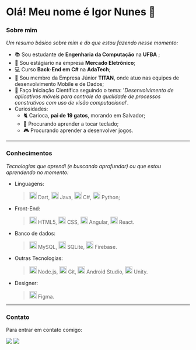 # Olá! Meu nome é Igor Nunes 👋


### Sobre mim

*Um resumo básico sobre mim e do que estou fazendo nesse momento:*

- 📚 Sou estudante de **Engenharia da Computação** na **UFBA** ;
- :gem: Sou estágiario na empresa **Mercado Eletrônico**;
- 💻 Curso **Back-End em C#** na **AdaTech**;  
- :rocket: Sou membro da Empresa Júnior **TITAN**, onde atuo nas equipes de desenvolvimento Mobile e de Dados;
-  :iphone: Faço Iniciação Científica seguindo o tema: '*Desenvolvimento de aplicativos móveis para controle da qualidade de processos construtivos com uso de visão computacional*'. 
- Curiosidades: 
  - 🐈 Carioca, **pai de 19 gatos**, morando em Salvador;
  - 🎹 Procurando aprender a tocar teclado;
  - 🎮 Procurando aprender a desenvolver jogos.


---

### Conhecimentos

*Tecnologias que aprendi (e buscando aprofundar) ou que estou aprendendo no momento:*

- Linguagens:

  > <img src="https://cdn.jsdelivr.net/gh/devicons/devicon/icons/dart/dart-original.svg" width="20" height="20" /> Dart, 
  > <img src="https://cdn.jsdelivr.net/gh/devicons/devicon/icons/java/java-original.svg" width="20" height="20" /> Java, 
  > <img src="https://cdn.jsdelivr.net/gh/devicons/devicon/icons/csharp/csharp-original.svg" width="20" height="20" /> C#,
  > <img src="https://cdn.jsdelivr.net/gh/devicons/devicon/icons/python/python-original.svg" width="20" height="20" /> Python;


- Front-End:
  > <img src="https://cdn.jsdelivr.net/gh/devicons/devicon/icons/html5/html5-original-wordmark.svg" width="20" height="20" /> HTML5, 
  > <img src="https://cdn.jsdelivr.net/gh/devicons/devicon/icons/css3/css3-original-wordmark.svg" width="20" height="20" /> CSS,
  > <img src="https://cdn.jsdelivr.net/gh/devicons/devicon/icons/angularjs/angularjs-plain.svg" width="20" height="20" /> Angular,
  > <img src="https://cdn.jsdelivr.net/gh/devicons/devicon/icons/react/react-original-wordmark.svg" width="20" height="20" /> React.

- Banco de dados:
  > <img src="https://cdn.jsdelivr.net/gh/devicons/devicon/icons/mysql/mysql-original.svg" width="20" height="20" /> MySQL,
  > <img src="https://cdn.jsdelivr.net/gh/devicons/devicon/icons/sqlite/sqlite-original.svg" width="20" height="20" /> SQLite,
  > <img src="https://cdn.jsdelivr.net/gh/devicons/devicon/icons/firebase/firebase-plain.svg" width="20" height="20" /> Firebase.
          

                    
- Outras Tecnologias:
  > <img src="https://cdn.jsdelivr.net/gh/devicons/devicon/icons/nodejs/nodejs-original.svg" width="20" height="20" /> Node.js,
  > <img src="https://cdn.jsdelivr.net/gh/devicons/devicon/icons/git/git-original.svg" width="20" height="20" /> Git,
  > <img src="https://cdn.jsdelivr.net/gh/devicons/devicon/icons/androidstudio/androidstudio-original.svg" width="20" height="20" /> Android Studio,
  > <img src="https://cdn.jsdelivr.net/gh/devicons/devicon/icons/unity/unity-original.svg" width="20" height="20" /> Unity.
          
          
- Designer:
  > <img src="https://cdn.jsdelivr.net/gh/devicons/devicon/icons/figma/figma-original.svg" width="20" height="20" /> Figma.


      
---
 
 ### Contato
 
 Para entrar em contato comigo:

<a href = "mailto:contato@ig-nunes"><img src="https://img.shields.io/badge/Gmail-D14836?style=for-the-badge&logo=gmail&logoColor=white" target="_blank"></a>    <a href = "https://www.linkedin.com/in/igor-nunes-407305269/" target="_blank"><img src="https://img.shields.io/badge/LinkedIn-0077B5?style=for-the-badge&logo=linkedin&logoColor=white" target="_blank"></a>







